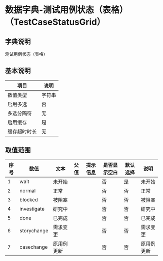# 数据字典-测试用例状态（表格）（TestCaseStatusGrid）
## 字典说明
测试用例状态（表格）

## 基本说明
| 项目 | 说明 |
| -- | -- |
| 数值类型 | 字符串 |
| 启用多选 | 否 |
| 多选分隔符 | 无 |
| 启用缓存 | 是 |
| 缓存超时时长 | 无 |

## 取值范围
| 序号 | 数值 | 文本 | 父值 | 提示信息 | 是否显示空白 | 默认选择 | 说明 |
| -- | -- | -- | -- | -- | -- | -- | -- |
| 1 | wait | 未开始 |  |  | 否 | 是 | 未开始 |
| 2 | normal | 正常 |  |  | 否 | 否 | 正常 |
| 3 | blocked | 被阻塞 |  |  | 否 | 否 | 被阻塞 |
| 4 | investigate | 研究中 |  |  | 否 | 否 | 研究中 |
| 5 | done | 已完成 |  |  | 否 | 否 | 已完成 |
| 6 | storychange | 需求变更 |  |  | 否 | 否 | 需求变更 |
| 7 | casechange | 原用例更新 |  |  | 否 | 否 | 原用例更新 |

